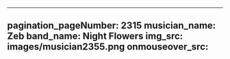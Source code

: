 ------
pagination_pageNumber: 2315
musician_name: Zeb
band_name: Night Flowers
img_src: images/musician2355.png
onmouseover_src: 
------